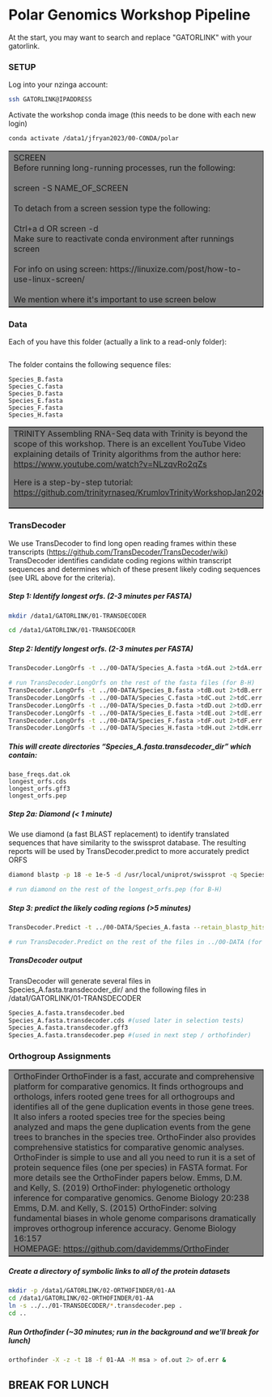 # Polar Genomics Workshop Pipeline

At the start, you may want to search and replace "GATORLINK" with your gatorlink.

### SETUP

Log into your nzinga account:
 
```bash
ssh GATORLINK@IPADDRESS
```

Activate the workshop conda image (this needs to be done with each new login)

```bash
conda activate /data1/jfryan2023/00-CONDA/polar
```

<table border=1><tr><td bgcolor="gray">SCREEN
<br>Before running long-running processes, run the following: 
<br>
<br>	screen -S NAME_OF_SCREEN
<br> 
<br>To detach from a screen session type the following:
<br> 
<br>	Ctrl+a d      OR     screen -d
<br>Make sure to reactivate conda environment after runnings screen
<br> 
<br>For info on using screen: https://linuxize.com/post/how-to-use-linux-screen/
<br>
<br>We mention where it's important to use screen below
</td></tr></table>

### Data

Each of you have this folder (actually a link to a read-only folder):
 
```/data1/GATORLINK/00-DATA
```

The folder contains the following sequence files:

```Species_A.fasta
Species_B.fasta
Species_C.fasta
Species_D.fasta
Species_E.fasta
Species_F.fasta
Species_H.fasta
```

<table border=1><tr><td bgcolor="gray">TRINITY
Assembling RNA-Seq data with Trinity is beyond the scope of this workshop. There is an excellent YouTube Video explaining details of Trinity algorithms from the author here: <a href="https://www.youtube.com/watch?v=NLzqvRo2qZs">https://www.youtube.com/watch?v=NLzqvRo2qZs</a>

Here is a step-by-step tutorial: <a href="https://github.com/trinityrnaseq/KrumlovTrinityWorkshopJan2020">https://github.com/trinityrnaseq/KrumlovTrinityWorkshopJan2020</a>
</td></tr></table>

### TransDecoder

We use TransDecoder to find long open reading frames within these transcripts (https://github.com/TransDecoder/TransDecoder/wiki)
TransDecoder identifies candidate coding regions within transcript sequences and determines which of these present likely coding sequences (see URL above for the criteria).
 
##### Step 1: Identify longest orfs. (2-3 minutes per FASTA)

```bash
mkdir /data1/GATORLINK/01-TRANSDECODER

cd /data1/GATORLINK/01-TRANSDECODER
```

##### Step 2: Identify longest orfs. (2-3 minutes per FASTA)
 
```bash
TransDecoder.LongOrfs -t ../00-DATA/Species_A.fasta >tdA.out 2>tdA.err

# run TransDecoder.LongOrfs on the rest of the fasta files (for B-H)
TransDecoder.LongOrfs -t ../00-DATA/Species_B.fasta >tdB.out 2>tdB.err
TransDecoder.LongOrfs -t ../00-DATA/Species_C.fasta >tdC.out 2>tdC.err
TransDecoder.LongOrfs -t ../00-DATA/Species_D.fasta >tdD.out 2>tdD.err
TransDecoder.LongOrfs -t ../00-DATA/Species_E.fasta >tdE.out 2>tdE.err
TransDecoder.LongOrfs -t ../00-DATA/Species_F.fasta >tdF.out 2>tdF.err
TransDecoder.LongOrfs -t ../00-DATA/Species_H.fasta >tdH.out 2>tdH.err
```

##### This will create directories  “Species_A.fasta.transdecoder_dir” which contain:

```base_freqs.dat
base_freqs.dat.ok
longest_orfs.cds
longest_orfs.gff3
longest_orfs.pep
```

##### Step 2a: Diamond (< 1 minute)

We use diamond (a fast BLAST replacement) to identify translated sequences that have similarity to the swissprot database. The resulting reports will be used by TransDecoder.predict to more accurately predict ORFS

```bash
diamond blastp -p 18 -e 1e-5 -d /usr/local/uniprot/swissprot -q Species_A.fasta.transdecoder_dir/longest_orfs.pep  > Sp_A.diamond.out 2> Sp_A.diamond.err

# run diamond on the rest of the longest_orfs.pep (for B-H)
```

##### Step 3: predict the likely coding regions (>5 minutes)

```bash
TransDecoder.Predict -t ../00-DATA/Species_A.fasta --retain_blastp_hits Sp_A.diamond.out --cpu 18 > Sp_A.td.p.out 2> Sp_A.td.p.err &

# run TransDecoder.Predict on the rest of the files in ../00-DATA (for B-H)
```

##### TransDecoder output

TransDecoder will generate several files in Species_A.fasta.transdecoder_dir/
and the following files in /data1/GATORLINK/01-TRANSDECODER
 
```bash
Species_A.fasta.transdecoder.bed
Species_A.fasta.transdecoder.cds #(used later in selection tests)
Species_A.fasta.transdecoder.gff3
Species_A.fasta.transdecoder.pep #(used in next step / orthofinder)
```

### Orthogroup Assignments

<table border=1><tr><td bgcolor="gray">OrthoFinder
OrthoFinder is a fast, accurate and comprehensive platform for comparative genomics. It finds orthogroups and orthologs, infers rooted gene trees for all orthogroups and identifies all of the gene duplication events in those gene trees. It also infers a rooted species tree for the species being analyzed and maps the gene duplication events from the gene trees to branches in the species tree. OrthoFinder also provides comprehensive statistics for comparative genomic analyses. OrthoFinder is simple to use and all you need to run it is a set of protein sequence files (one per species) in FASTA format.
For more details see the OrthoFinder papers below.
Emms, D.M. and Kelly, S. (2019) OrthoFinder: phylogenetic orthology inference for comparative genomics. Genome Biology 20:238
Emms, D.M. and Kelly, S. (2015) OrthoFinder: solving fundamental biases in whole genome comparisons dramatically improves orthogroup inference accuracy. Genome Biology 16:157
<br> 
HOMEPAGE: <a href="https://github.com/davidemms/OrthoFinder">https://github.com/davidemms/OrthoFinder</a>
</td></tr></table>

##### Create a directory of symbolic links to all of the protein datasets

```bash
mkdir -p /data1/GATORLINK/02-ORTHOFINDER/01-AA
cd /data1/GATORLINK/02-ORTHOFINDER/01-AA
ln -s ../../01-TRANSDECODER/*.transdecoder.pep .
cd ..
```

##### Run Orthofinder (~30 minutes; run in the background and we'll break for lunch) 

```bash
orthofinder -X -z -t 18 -f 01-AA -M msa > of.out 2> of.err &
```

## BREAK FOR LUNCH


